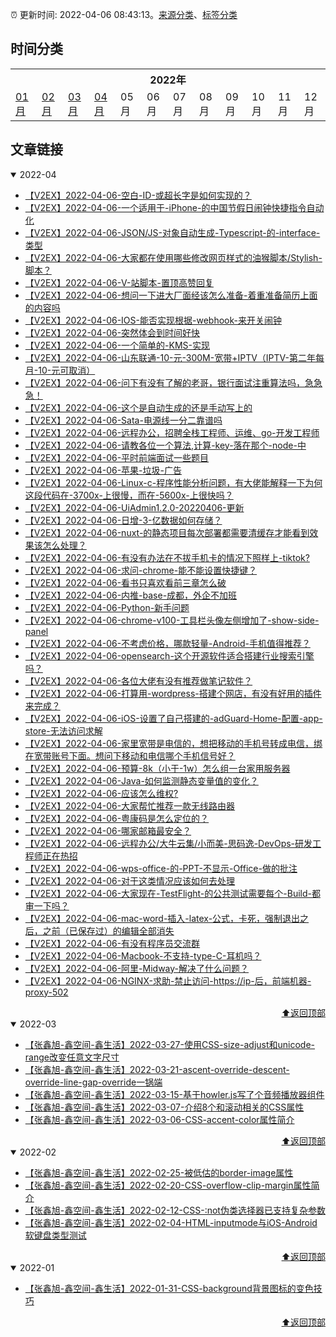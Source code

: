 :alarm_clock: 更新时间: 2022-04-06 08:43:13。[来源分类](./README.md)、[标签分类](./TAGS.md)

## 时间分类

<table>

<tr>
<th colspan="12">2022年</th>
</tr>
<tr>
<td><a href="#2022-01">01月</a></td>
<td><a href="#2022-02">02月</a></td>
<td><a href="#2022-03">03月</a></td>
<td><a href="#2022-04">04月</a></td>
<td>05月</td>
<td>06月</td>
<td>07月</td>
<td>08月</td>
<td>09月</td>
<td>10月</td>
<td>11月</td>
<td>12月</td>
</tr>

</table>

## 文章链接

<details open>
<summary id="2022-04">
 2022-04
</summary>


- [【V2EX】2022-04-06-空白-ID-或超长字是如何实现的？](https://www.v2ex.com/t/845275) 
- [【V2EX】2022-04-06-一个适用于-iPhone-的中国节假日闹钟快捷指令自动化](https://www.v2ex.com/t/845274) 
- [【V2EX】2022-04-06-JSON/JS-对象自动生成-Typescript-的-interface-类型](https://www.v2ex.com/t/845273) 
- [【V2EX】2022-04-06-大家都在使用哪些修改网页样式的油猴脚本/Stylish-脚本？](https://www.v2ex.com/t/845272) 
- [【V2EX】2022-04-06-V-站脚本-置顶高赞回复](https://www.v2ex.com/t/845271) 
- [【V2EX】2022-04-06-想问一下进大厂面经该怎么准备-着重准备简历上面的内容吗](https://www.v2ex.com/t/845270) 
- [【V2EX】2022-04-06-IOS-能否实现根据-webhook-来开关闹钟](https://www.v2ex.com/t/845269) 
- [【V2EX】2022-04-06-突然体会到时间好快](https://www.v2ex.com/t/845268) 
- [【V2EX】2022-04-06-一个简单的-KMS-实现](https://www.v2ex.com/t/845267) 
- [【V2EX】2022-04-06-山东联通-10-元-300M-宽带+IPTV（IPTV-第二年每月-10-元可取消）](https://www.v2ex.com/t/845265) 
- [【V2EX】2022-04-06-问下有没有了解的老哥，银行面试注重算法吗，急急急！](https://www.v2ex.com/t/845264) 
- [【V2EX】2022-04-06-这个是自动生成的还是手动写上的](https://www.v2ex.com/t/845263) 
- [【V2EX】2022-04-06-Sata-电源线一分二靠谱吗](https://www.v2ex.com/t/845262) 
- [【V2EX】2022-04-06-远程办公，招聘全栈工程师、运维、go-开发工程师](https://www.v2ex.com/t/845261) 
- [【V2EX】2022-04-06-请教各位一个算法,计算-key-落在那个-node-中](https://www.v2ex.com/t/845260) 
- [【V2EX】2022-04-06-平时前端面试一些题目](https://www.v2ex.com/t/845259) 
- [【V2EX】2022-04-06-苹果-垃圾-广告](https://www.v2ex.com/t/845258) 
- [【V2EX】2022-04-06-Linux-c-程序性能分析问题，有大佬能解释一下为何这段代码在-3700x-上很慢，而在-5600x-上很快吗？](https://www.v2ex.com/t/845257) 
- [【V2EX】2022-04-06-UiAdmin1.2.0-20220406-更新](https://www.v2ex.com/t/845256) 
- [【V2EX】2022-04-06-日增-3-亿数据如何存储？](https://www.v2ex.com/t/845255) 
- [【V2EX】2022-04-06-nuxt-的静态项目每次部署都需要清缓存才能看到效果该怎么处理？](https://www.v2ex.com/t/845254) 
- [【V2EX】2022-04-06-有没有办法在不拔手机卡的情况下照样上-tiktok?](https://www.v2ex.com/t/845253) 
- [【V2EX】2022-04-06-求问-chrome-能不能设置快捷键？](https://www.v2ex.com/t/845252) 
- [【V2EX】2022-04-06-看书只喜欢看前三章怎么破](https://www.v2ex.com/t/845251) 
- [【V2EX】2022-04-06-内推-base-成都，外企不加班](https://www.v2ex.com/t/845250) 
- [【V2EX】2022-04-06-Python-新手问题](https://www.v2ex.com/t/845249) 
- [【V2EX】2022-04-06-chrome-v100-工具栏头像左侧增加了-show-side-panel](https://www.v2ex.com/t/845248) 
- [【V2EX】2022-04-06-不考虑价格，哪款轻量-Android-手机值得推荐？](https://www.v2ex.com/t/845247) 
- [【V2EX】2022-04-06-opensearch-这个开源软件适合搭建行业搜索引擎吗？](https://www.v2ex.com/t/845246) 
- [【V2EX】2022-04-06-各位大佬有没有推荐做笔记软件？](https://www.v2ex.com/t/845245) 
- [【V2EX】2022-04-06-打算用-wordpress-搭建个网店，有没有好用的插件来完成？](https://www.v2ex.com/t/845244) 
- [【V2EX】2022-04-06-iOS-设置了自己搭建的-adGuard-Home-配置-app-store-无法访问求解](https://www.v2ex.com/t/845242) 
- [【V2EX】2022-04-06-家里宽带是电信的，想把移动的手机号转成电信，绑在宽带账号下面。想问下移动和电信哪个手机信号好？](https://www.v2ex.com/t/845241) 
- [【V2EX】2022-04-06-预算-8k（小于-1w）怎么组一台家用服务器](https://www.v2ex.com/t/845240) 
- [【V2EX】2022-04-06-Java-如何监测静态变量值的变化？](https://www.v2ex.com/t/845239) 
- [【V2EX】2022-04-06-应该怎么维权?](https://www.v2ex.com/t/845238) 
- [【V2EX】2022-04-06-大家帮忙推荐一款无线路由器](https://www.v2ex.com/t/845237) 
- [【V2EX】2022-04-06-粤康码是怎么定位的？](https://www.v2ex.com/t/845236) 
- [【V2EX】2022-04-06-哪家邮箱最安全？](https://www.v2ex.com/t/845235) 
- [【V2EX】2022-04-06-远程办公/大牛云集/小而美-思码逸-DevOps-研发工程师正在热招](https://www.v2ex.com/t/845234) 
- [【V2EX】2022-04-06-wps-office-的-PPT-不显示-Office-做的批注](https://www.v2ex.com/t/845233) 
- [【V2EX】2022-04-06-对于这类情况应该如何去处理](https://www.v2ex.com/t/845232) 
- [【V2EX】2022-04-06-大家现在-TestFlight-的公共测试需要每个-Build-都审一下吗？](https://www.v2ex.com/t/845231) 
- [【V2EX】2022-04-06-mac-word-插入-latex-公式，卡死，强制退出之后，之前（已保存过）的编辑全部消失](https://www.v2ex.com/t/845230) 
- [【V2EX】2022-04-06-有没有程序员交流群](https://www.v2ex.com/t/845229) 
- [【V2EX】2022-04-06-Macbook-不支持-type-C-耳机吗？](https://www.v2ex.com/t/845228) 
- [【V2EX】2022-04-06-阿里-Midway-解决了什么问题？](https://www.v2ex.com/t/845227) 
- [【V2EX】2022-04-06-NGINX-求助-禁止访问-https://ip-后，前端机器-proxy-502](https://www.v2ex.com/t/845226) 

<div align="right"><a href="#时间分类">⬆返回顶部</a></div>
</details>

<details open>
<summary id="2022-03">
 2022-03
</summary>


- [【张鑫旭-鑫空间-鑫生活】2022-03-27-使用CSS-size-adjust和unicode-range改变任意文字尺寸](https://www.zhangxinxu.com/wordpress/2022/03/css-size-adjust-font-unicode-range/) 
- [【张鑫旭-鑫空间-鑫生活】2022-03-21-ascent-override-descent-override-line-gap-override一锅端](https://www.zhangxinxu.com/wordpress/2022/03/css-ascent-override-descent/) 
- [【张鑫旭-鑫空间-鑫生活】2022-03-15-基于howler.js写了个音频播放器组件](https://www.zhangxinxu.com/wordpress/2022/03/howler-js-audio-player/) 
- [【张鑫旭-鑫空间-鑫生活】2022-03-07-介绍8个和滚动相关的CSS属性](https://www.zhangxinxu.com/wordpress/2022/03/10-css-scroll-scrollbar/) 
- [【张鑫旭-鑫空间-鑫生活】2022-03-06-CSS-accent-color属性简介](https://www.zhangxinxu.com/wordpress/2022/03/css-accent-color/) 

<div align="right"><a href="#时间分类">⬆返回顶部</a></div>
</details>

<details open>
<summary id="2022-02">
 2022-02
</summary>


- [【张鑫旭-鑫空间-鑫生活】2022-02-25-被低估的border-image属性](https://www.zhangxinxu.com/wordpress/2022/02/css-border-image-tap-highlight/) 
- [【张鑫旭-鑫空间-鑫生活】2022-02-20-CSS-overflow-clip-margin属性简介](https://www.zhangxinxu.com/wordpress/2022/02/css-overflow-clip-margin/) 
- [【张鑫旭-鑫空间-鑫生活】2022-02-12-CSS-:not伪类选择器已支持复杂参数](https://www.zhangxinxu.com/wordpress/2022/02/css-not-pseudo-class-list-argument/) 
- [【张鑫旭-鑫空间-鑫生活】2022-02-04-HTML-inputmode与iOS-Android软键盘类型测试](https://www.zhangxinxu.com/wordpress/2022/02/html-inputmode-keyboard/) 

<div align="right"><a href="#时间分类">⬆返回顶部</a></div>
</details>

<details open>
<summary id="2022-01">
 2022-01
</summary>


- [【张鑫旭-鑫空间-鑫生活】2022-01-31-CSS-background背景图标的变色技巧](https://www.zhangxinxu.com/wordpress/2022/01/css-background-image-color/) 

<div align="right"><a href="#时间分类">⬆返回顶部</a></div>
</details>

